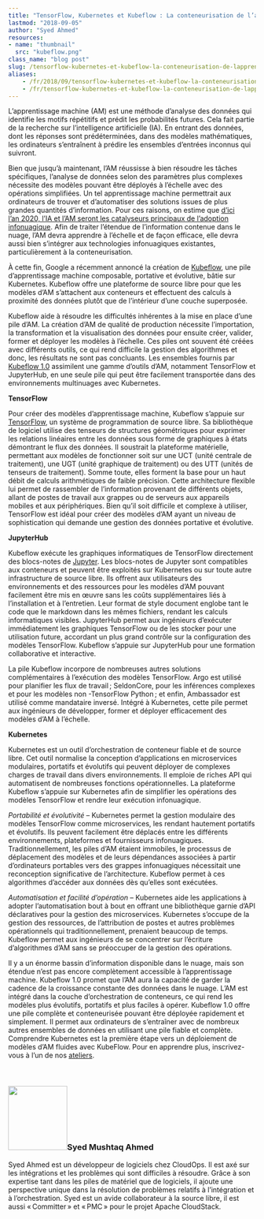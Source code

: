 ```yaml
---
title: "TensorFlow, Kubernetes et Kubeflow : La conteneurisation de l’apprentissage machine"
lastmod: "2018-09-05"
author: "Syed Ahmed"
resources:
- name: "thumbnail"
  src: "kubeflow.png"
class_name: "blog post"
slug: /tensorflow-kubernetes-et-kubeflow-la-conteneurisation-de-lapprentissage-machine
aliases:
    - /fr/2018/09/tensorflow-kubernetes-et-kubeflow-la-conteneurisation-de-lapprentissage-machine/
    - /fr/tensorflow-kubernetes-et-kubeflow-la-conteneurisation-de-lapprentissage-machine
---
```


<p><span style="font-weight: 400;">L’apprentissage machine (AM) est une méthode d’analyse des données qui identifie les motifs répétitifs et prédit les probabilités futures. Cela fait partie de la recherche sur l’intelligence artificielle (IA). En entrant des données, dont les réponses sont prédéterminées, dans des modèles mathématiques, les ordinateurs s’entraînent à prédire les ensembles d’entrées inconnus qui suivront.</span></p><p><span style="font-weight: 400;">Bien que jusqu’à maintenant, l’AM réussisse à bien résoudre les tâches spécifiques, l’analyse de données selon des paramètres plus complexes nécessite des modèles pouvant être déployés à l’échelle avec des opérations simplifiées. Un tel apprentissage machine permettrait aux ordinateurs de trouver et d’automatiser des solutions issues de plus grandes quantités d’information. Pour ces raisons, on estime que </span><a href="https://www.forbes.com/sites/louiscolumbus/2018/01/07/83-of-enterprise-workloads-will-be-in-the-cloud-by-2020/#145840906261"><span style="font-weight: 400;">d’ici l’an&nbsp;2020, l’IA et l’AM seront les catalyseurs principaux de l’adoption infonuagique</span></a><span style="font-weight: 400;">. Afin de traiter l’étendue de l’information contenue dans le nuage, l’AM devra apprendre à l’échelle et de façon efficace, elle devra aussi bien s’intégrer aux technologies infonuagiques existantes, particulièrement à la conteneurisation.</span></p><p><span style="font-weight: 400;">À cette fin, Google a récemment annoncé la création de </span><a href="https://techcrunch.com/2018/05/04/google-kubeflow-machine-learning-for-kubernetes-begins-to-take-shape/"><span style="font-weight: 400;">Kubeflow</span></a><span style="font-weight: 400;">, une pile d’apprentissage machine composable, portative et évolutive, bâtie sur Kubernetes. Kubeflow offre une plateforme de source libre pour que les modèles d’AM s’attachent aux conteneurs et effectuent des calculs à proximité des données plutôt que de l’intérieur d’une couche superposée. </span></p><p><span style="font-weight: 400;">Kubeflow aide à résoudre les difficultés inhérentes à la mise en place d’une pile d’AM. La création d’AM de qualité de production nécessite l’importation, la transformation et la visualisation des données pour ensuite créer, valider, former et déployer les modèles à l’échelle. Ces piles ont souvent été créées avec différents outils, ce qui rend difficile la gestion des algorithmes et donc, les résultats ne sont pas concluants. Les ensembles fournis par </span><a href="https://kubernetes.io/blog/2018/05/04/announcing-kubeflow-0.1/"><span style="font-weight: 400;">Kubeflow&nbsp;1.0</span></a><span style="font-weight: 400;"> assimilent une gamme d’outils d’AM, notamment TensorFlow et JupyterHub, en une seule pile qui peut être facilement transportée dans des environnements multinuages avec Kubernetes. </span></p><p><b>TensorFlow </b></p><p><span style="font-weight: 400;">Pour créer des modèles d’apprentissage machine, Kubeflow s’appuie sur </span><a href="https://opensource.com/article/17/11/intro-tensorflow"><span style="font-weight: 400;">TensorFlow</span></a><span style="font-weight: 400;">, un système de programmation de source libre. Sa bibliothèque de logiciel utilise des tenseurs de structures géométriques pour exprimer les relations linéaires entre les données sous forme de graphiques à états démontrant le flux des données. Il soustrait la plateforme matérielle, permettant aux modèles de fonctionner soit sur une UCT (unité centrale de traitement), une UGT (unité graphique de traitement) ou des UTT (unités de tenseurs de traitement). Somme toute, elles forment la base pour un haut débit de calculs arithmétiques de faible précision. Cette architecture flexible lui permet de rassembler de l’information provenant de différents objets, allant de postes de travail aux grappes ou de serveurs aux appareils mobiles et aux périphériques. Bien qu’il soit difficile et complexe à utiliser, TensorFlow est idéal pour créer des modèles d’AM ayant un niveau de sophistication qui demande une gestion des données portative et évolutive.</span></p><p><b>JupyterHub </b></p><p><span style="font-weight: 400;">Kubeflow exécute les graphiques informatiques de TensorFlow directement des blocs-notes de <a href="http://jupyter.org/hub" target="_blank" rel="noopener noreferrer">Jupyter</a>. Les blocs-notes de Jupyter sont compatibles aux conteneurs et peuvent être exploités sur Kubernetes ou sur toute autre infrastructure de source libre. Ils offrent aux utilisateurs des environnements et des ressources pour les modèles d’AM pouvant facilement être mis en œuvre sans les coûts supplémentaires liés à l’installation et à l’entretien. Leur format de style document englobe tant le code que le markdown dans les mêmes fichiers, rendant les calculs informatiques visibles. JupyterHub permet aux ingénieurs d’exécuter immédiatement les graphiques TensorFlow ou de les stocker pour une utilisation future, accordant un plus grand contrôle sur la configuration des modèles TensorFlow. Kubeflow s’appuie sur JupyterHub pour une formation collaborative et interactive.</span></p><p><span style="font-weight: 400;">La pile Kubeflow incorpore de nombreuses autres solutions complémentaires à l’exécution des modèles TensorFlow. Argo est utilisé pour planifier les flux de travail ; SeldonCore, pour les inférences complexes et pour les modèles non -TensorFlow Python ; et enfin, Ambassador est utilisé comme mandataire inversé. Intégré à Kubernetes, cette pile permet aux ingénieurs de développer, former et déployer efficacement des modèles d’AM à l’échelle.</span></p><p><b>Kubernetes </b></p><p><span style="font-weight: 400;">Kubernetes est un outil d’orchestration de conteneur fiable et de source libre. Cet outil normalise la conception d’applications en microservices modulaires, portatifs et évolutifs qui peuvent déployer de complexes charges de travail dans divers environnements. Il emploie de riches API qui automatisent de nombreuses fonctions opérationnelles. La plateforme Kubeflow s’appuie sur Kubernetes afin de simplifier les opérations des modèles TensorFlow et rendre leur exécution infonuagique.</span></p><p><i><span style="font-weight: 400;">Portabilité et évolutivité</span></i><span style="font-weight: 400;"> – Kubernetes permet la gestion modulaire des modèles TensorFlow comme microservices, les rendant hautement portatifs et évolutifs. Ils peuvent facilement être déplacés entre les différents environnements, plateformes et fournisseurs infonuagiques. Traditionnellement, les piles d’AM étaient immobiles, le processus de déplacement des modèles et de leurs dépendances associées à partir d’ordinateurs portables vers des grappes infonuagiques nécessitait une reconception significative de l’architecture. Kubeflow permet à ces algorithmes d’accéder aux données dès qu’elles sont exécutées.</span></p><p><i><span style="font-weight: 400;">Automatisation et facilité d’opération</span></i><span style="font-weight: 400;"> – Kubernetes aide les applications à adopter l’automatisation bout à bout en offrant une bibliothèque garnie d’API déclaratives pour la gestion des microservices. Kubernetes s’occupe de la gestion des ressources, de l’attribution de postes et autres problèmes opérationnels qui traditionnellement, prenaient beaucoup de temps. Kubeflow permet aux ingénieurs de se concentrer sur l’écriture d’algorithmes d’AM sans se préoccuper de la gestion des opérations.</span></p><p><span style="font-weight: 400;">Il y a un énorme bassin d’information disponible dans le nuage, mais son étendue n’est pas encore complètement accessible à l’apprentissage machine. Kubeflow&nbsp;1.0 promet que l’AM aura la capacité de garder la cadence de la croissance constante des données dans le nuage. L’AM est intégré dans la couche d’orchestration de conteneurs, ce qui rend les modèles plus évolutifs, portatifs et plus faciles à opérer. Kubeflow&nbsp;1.0 offre une pile complète et conteneurisée pouvant être déployée rapidement et simplement. Il permet aux ordinateurs de s’entraîner avec de nombreux autres ensembles de données en utilisant une pile fiable et complète. Comprendre Kubernetes est la première étape vers un déploiement de modèles d’AM fluides avec KubeFlow. Pour en apprendre plus, inscrivez-vous à l’un de nos <a href="https://www.cloudops.com/fr/ateliers-docker-kubernetes/" target="_blank" rel="noopener noreferrer">ateliers</a>.</span></p><p>&nbsp;</p><h3><img class="size-full wp-image-749 alignleft" title="Syed Mushtaq Ahmed" src="/images/blog/post/0.jpg" alt="" width="120" height="130">Syed Mushtaq Ahmed</h3><p>Syed Ahmed est un développeur de logiciels chez CloudOps. Il est axé sur les intégrations et les problèmes qui sont difficiles à résoudre. Grâce à son expertise tant dans les piles de matériel que de logiciels, il ajoute une perspective unique dans la résolution de problèmes relatifs à l’intégration et à l’orchestration. Syed est un avide collaborateur à la source libre, il est aussi « Committer » et « PMC » pour le projet Apache CloudStack.</p>
